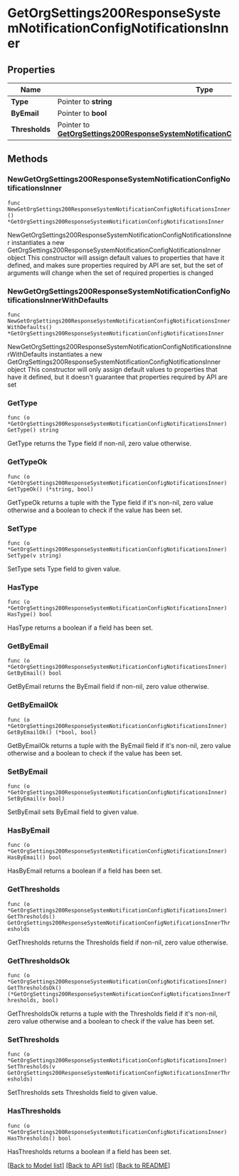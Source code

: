 # GetOrgSettings200ResponseSystemNotificationConfigNotificationsInner

## Properties

Name | Type | Description | Notes
------------ | ------------- | ------------- | -------------
**Type** | Pointer to **string** |  | [optional] 
**ByEmail** | Pointer to **bool** |  | [optional] 
**Thresholds** | Pointer to [**GetOrgSettings200ResponseSystemNotificationConfigNotificationsInnerThresholds**](GetOrgSettings200ResponseSystemNotificationConfigNotificationsInnerThresholds.md) |  | [optional] 

## Methods

### NewGetOrgSettings200ResponseSystemNotificationConfigNotificationsInner

`func NewGetOrgSettings200ResponseSystemNotificationConfigNotificationsInner() *GetOrgSettings200ResponseSystemNotificationConfigNotificationsInner`

NewGetOrgSettings200ResponseSystemNotificationConfigNotificationsInner instantiates a new GetOrgSettings200ResponseSystemNotificationConfigNotificationsInner object
This constructor will assign default values to properties that have it defined,
and makes sure properties required by API are set, but the set of arguments
will change when the set of required properties is changed

### NewGetOrgSettings200ResponseSystemNotificationConfigNotificationsInnerWithDefaults

`func NewGetOrgSettings200ResponseSystemNotificationConfigNotificationsInnerWithDefaults() *GetOrgSettings200ResponseSystemNotificationConfigNotificationsInner`

NewGetOrgSettings200ResponseSystemNotificationConfigNotificationsInnerWithDefaults instantiates a new GetOrgSettings200ResponseSystemNotificationConfigNotificationsInner object
This constructor will only assign default values to properties that have it defined,
but it doesn't guarantee that properties required by API are set

### GetType

`func (o *GetOrgSettings200ResponseSystemNotificationConfigNotificationsInner) GetType() string`

GetType returns the Type field if non-nil, zero value otherwise.

### GetTypeOk

`func (o *GetOrgSettings200ResponseSystemNotificationConfigNotificationsInner) GetTypeOk() (*string, bool)`

GetTypeOk returns a tuple with the Type field if it's non-nil, zero value otherwise
and a boolean to check if the value has been set.

### SetType

`func (o *GetOrgSettings200ResponseSystemNotificationConfigNotificationsInner) SetType(v string)`

SetType sets Type field to given value.

### HasType

`func (o *GetOrgSettings200ResponseSystemNotificationConfigNotificationsInner) HasType() bool`

HasType returns a boolean if a field has been set.

### GetByEmail

`func (o *GetOrgSettings200ResponseSystemNotificationConfigNotificationsInner) GetByEmail() bool`

GetByEmail returns the ByEmail field if non-nil, zero value otherwise.

### GetByEmailOk

`func (o *GetOrgSettings200ResponseSystemNotificationConfigNotificationsInner) GetByEmailOk() (*bool, bool)`

GetByEmailOk returns a tuple with the ByEmail field if it's non-nil, zero value otherwise
and a boolean to check if the value has been set.

### SetByEmail

`func (o *GetOrgSettings200ResponseSystemNotificationConfigNotificationsInner) SetByEmail(v bool)`

SetByEmail sets ByEmail field to given value.

### HasByEmail

`func (o *GetOrgSettings200ResponseSystemNotificationConfigNotificationsInner) HasByEmail() bool`

HasByEmail returns a boolean if a field has been set.

### GetThresholds

`func (o *GetOrgSettings200ResponseSystemNotificationConfigNotificationsInner) GetThresholds() GetOrgSettings200ResponseSystemNotificationConfigNotificationsInnerThresholds`

GetThresholds returns the Thresholds field if non-nil, zero value otherwise.

### GetThresholdsOk

`func (o *GetOrgSettings200ResponseSystemNotificationConfigNotificationsInner) GetThresholdsOk() (*GetOrgSettings200ResponseSystemNotificationConfigNotificationsInnerThresholds, bool)`

GetThresholdsOk returns a tuple with the Thresholds field if it's non-nil, zero value otherwise
and a boolean to check if the value has been set.

### SetThresholds

`func (o *GetOrgSettings200ResponseSystemNotificationConfigNotificationsInner) SetThresholds(v GetOrgSettings200ResponseSystemNotificationConfigNotificationsInnerThresholds)`

SetThresholds sets Thresholds field to given value.

### HasThresholds

`func (o *GetOrgSettings200ResponseSystemNotificationConfigNotificationsInner) HasThresholds() bool`

HasThresholds returns a boolean if a field has been set.


[[Back to Model list]](../README.md#documentation-for-models) [[Back to API list]](../README.md#documentation-for-api-endpoints) [[Back to README]](../README.md)


